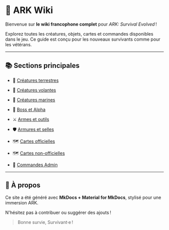 # 🦖 ARK Wiki

Bienvenue sur **le wiki francophone complet** pour *ARK: Survival Evolved* !

Explorez toutes les créatures, objets, cartes et commandes disponibles dans le jeu. Ce guide est conçu pour les nouveaux survivants comme pour les vétérans.

---

## 📚 Sections principales

- 🐾 [Créatures terrestres](creatures/terrestres.md)
- 🦅 [Créatures volantes](creatures/volantes.md)
- 🌊 [Créatures marines](creatures/marines.md)
- 👑 [Boss et Alpha](creatures/boss.md)

- ⚔️ [Armes et outils](equipement/armes.md)
- 🛡️ [Armures et selles](equipement/armures.md)

- 🗺️ [Cartes officielles](cartes/officielles.md)
- 🗺️ [Cartes non-officielles](cartes/non_officielles.md)

- 🔧 [Commandes Admin](admin/spawn_dino.md)

---

## 🚀 À propos

Ce site a été généré avec **MkDocs + Material for MkDocs**, stylisé pour une immersion ARK.

N'hésitez pas à contribuer ou suggérer des ajouts !

> Bonne survie, Survivant·e !
